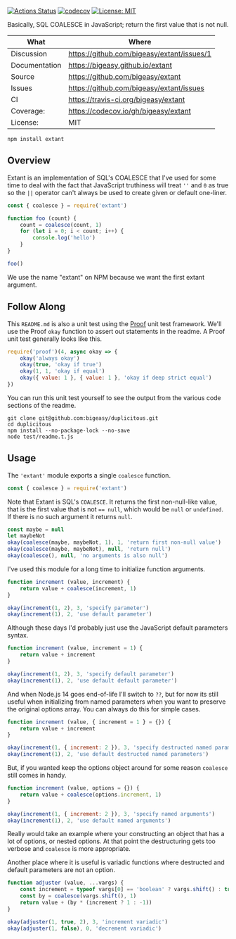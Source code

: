 [![Actions Status](https://github.com/bigeasy/extant/workflows/Node%20CI/badge.svg)](https://github.com/bigeasy/extant/actions)
[![codecov](https://codecov.io/gh/bigeasy/extant/branch/master/graph/badge.svg)](https://codecov.io/gh/bigeasy/extant)
[![License: MIT](https://img.shields.io/badge/License-MIT-yellow.svg)](https://opensource.org/licenses/MIT)

Basically, SQL COALESCE in JavaScript; return the first value that is not null.

| What          | Where                                      |
| --- | --- |
| Discussion    | https://github.com/bigeasy/extant/issues/1 |
| Documentation | https://bigeasy.github.io/extant           |
| Source        | https://github.com/bigeasy/extant          |
| Issues        | https://github.com/bigeasy/extant/issues   |
| CI            | https://travis-ci.org/bigeasy/extant       |
| Coverage:     | https://codecov.io/gh/bigeasy/extant       |
| License:      | MIT                                        |

```
npm install extant
```

## Overview

Extant is an implementation of SQL's COALESCE that I've used for some time to
deal with the fact that JavaScript truthiness will treat `''` and `0` as true so
the `||` operator can't always be used to create given or default one-liner.

```javascript
const { coalesce } = require('extant')

function foo (count) {
    count = coalesce(count, 1)
    for (let i = 0; i < count; i++) {
        console.log('hello')
    }
}

foo()
```

We use the name "extant" on NPM because we want the first extant argument.

## Follow Along

This `README.md` is also a unit test using the
[Proof](https://github.com/bigeasy/proof) unit test framework. We'll use the
Proof `okay` function to assert out statements in the readme. A Proof unit test
generally looks like this.

```javascript
require('proof')(4, async okay => {
    okay('always okay')
    okay(true, 'okay if true')
    okay(1, 1, 'okay if equal')
    okay({ value: 1 }, { value: 1 }, 'okay if deep strict equal')
})
```

You can run this unit test yourself to see the output from the various
code sections of the readme.

```text
git clone git@github.com:bigeasy/duplicitous.git
cd duplicitous
npm install --no-package-lock --no-save
node test/readme.t.js
```

## Usage

The `'extant'` module exports a single `coalesce` function.

```javascript
const { coalesce } = require('extant')
```

Note that Extant is SQL's `COALESCE`. It returns the first non-null-like value,
that is the first value that is not `== null`, which would be `null` or
`undefined`. If there is no such argument it returns `null`.

```javascript
const maybe = null
let maybeNot
okay(coalesce(maybe, maybeNot, 1), 1, 'return first non-null value')
okay(coalesce(maybe, maybeNot), null, 'return null')
okay(coalesce(), null, 'no arguments is also null')
```

I've used this module for a long time to initialize function arguments.

```javascript
function increment (value, increment) {
    return value + coalesce(increment, 1)
}

okay(increment(1, 2), 3, 'specify parameter')
okay(increment(1), 2, 'use default parameter')
```

Although these days I'd probably just use the JavaScript default parameters
syntax.

```javascript
function increment (value, increment = 1) {
    return value + increment
}

okay(increment(1, 2), 3, 'specify default parameter')
okay(increment(1), 2, 'use default default parameter')
```

And when Node.js 14 goes end-of-life I'll switch to `??`, but for now its still
useful when initializing from named parameters when you want to preserve the
original options array. You can always do this for simple cases.

```javascript
function increment (value, { increment = 1 } = {}) {
    return value + increment
}

okay(increment(1, { increment: 2 }), 3, 'specify destructed named parameters')
okay(increment(1), 2, 'use default destructed named parameters')
```

But, if you wanted keep the options object around for some reason `coalesce`
still comes in handy.

```javascript
function increment (value, options = {}) {
    return value + coalesce(options.increment, 1)
}

okay(increment(1, { increment: 2 }), 3, 'specify named arguments')
okay(increment(1), 2, 'use default named arguments')
```

Really would take an example where your constructing an object that has a lot of
options, or nested options. At that point the destructuring gets too verbose and
`coalesce` is more appropriate.

Another place where it is useful is variadic functions where destructed and
default parameters are not an option.

```javascript
function adjuster (value, ...vargs) {
    const increment = typeof vargs[0] == 'boolean' ? vargs.shift() : true
    const by = coalesce(vargs.shift(), 1)
    return value + (by * (increment ? 1 : -1))
}

okay(adjuster(1, true, 2), 3, 'increment variadic')
okay(adjuster(1, false), 0, 'decrement variadic')
```
